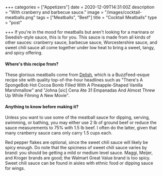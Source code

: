 +++
categories = ["Appetizers"]
date = 2020-12-09T14:31:00Z
description = "With cranberry and barbecue sauce."
image = "/images/cocktail-meatballs.png"
tags = ["Meatballs", "Beef"]
title = "Cocktail Meatballs"
type = "post"

+++
If you're in the mood for meatballs but aren't looking for a marinara or Swedish-style sauce, this is for you. This sauce is made from all kinds of other sauces: cranberry sauce, barbecue sauce, Worcestershire sauce, and sweet chili sauce all come together under low heat to bring a sweet, tangy, and spicy offering.

#### Where's this recipe from?

These glorious meatballs come from [Delish](https://www.delish.com/cooking/recipe-ideas/a23694828/cocktail-meatballs/ "Delish"), which is a BuzzFeed-esque recipe site with quality top-of-the-hour headlines such as "There's A SpongeBob Hot Cocoa Bomb Filled With A Pineapple-Shaped Vanilla Marshmallow" and "Johna \[sic\] Cena Ate 31 Empanadas And Almost Threw Up While Filming A New Movie".

#### Anything to know before making it?

Unless you want to use some of the meatball sauce for dipping, serving, swimming, or bathing, you may either use 2 lb of ground beef or reduce the sauce measurements to 75% with 1.5 lb beef. I often do the latter, given that many cranberry sauce cans only carry 1.5 cups each.

Red pepper flakes are optional, since the sweet chili sauce will likely be spicy enough. Do note that the spiciness of sweet chili sauce varies by brand: you should be getting a mild or medium level sauce. Maggi, Meijer, and Kroger brands are good; the Walmart Great Value brand is too spicy. Sweet chili sauce can be found in aisles with ethnic food or dipping sauce for wings.
